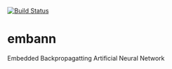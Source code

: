 [![Build Status](https://travis-ci.com/Frosticles/embann.svg?branch=master)](https://travis-ci.com/Frosticles/embann)

# embann
Embedded Backpropagatting Artificial Neural Network
